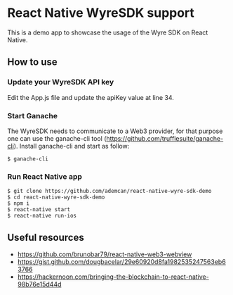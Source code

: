 # React Native WyreSDK support

This is a demo app to showcase the usage of the Wyre SDK on React Native.

## How to use 

### Update your WyreSDK API key

Edit the App.js file and update the apiKey value at line 34.

### Start Ganache

The WyreSDK needs to communicate to a Web3 provider, for that purpose one can use the ganache-cli tool (https://github.com/trufflesuite/ganache-cli). Install ganache-cli and start as follow:
```
$ ganache-cli
```

### Run React Native app

```
$ git clone https://github.com/ademcan/react-native-wyre-sdk-demo
$ cd react-native-wyre-sdk-demo
$ npm i
$ react-native start
$ react-native run-ios
```

## Useful resources

- https://github.com/brunobar79/react-native-web3-webview
- https://gist.github.com/dougbacelar/29e60920d8fa1982535247563eb63766
- https://hackernoon.com/bringing-the-blockchain-to-react-native-98b76e15d44d